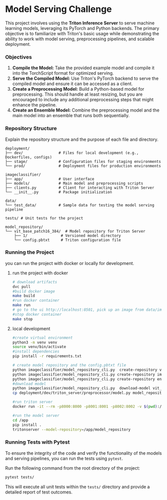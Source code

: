 # Model Serving Challenge

This project involves using the **Triton Inference Server** to serve machine learning models, leveraging its PyTorch and Python backends. The primary objective is to familiarize  with Triton's basic usage while demonstrating the ability to work with model serving, preprocessing pipelines, and scalable deployment.

### Objectives
1. **Compile the Model:** Take the provided example model and compile it into the TorchScript format for optimized serving.
2. **Serve the Compiled Model:** Use Triton's PyTorch backend to serve the compiled model and ensure it can be accessed as a client.
3. **Create a Preprocessing Model:** Build a Python-based model for preprocessing. This should handle at least resizing, but you are encouraged to include any additional preprocessing steps that might enhance the pipeline.
4. **Create an Ensemble Model:** Combine the preprocessing model and the main model into an ensemble that runs both sequentially.

### Repository Structure
Explain the repository structure and the purpose of each file and directory.
```
deployment/
├── dev/                # Files for local development (e.g., Dockerfiles, configs)
├── stage/              # Configuration files for staging environments
└── prod/               # Deployment files for production environments

imageclassifier/
├── app/                # User interface 
├── models/             # Main model and preprocessing scripts
├── clients.py          # Client for interacting with Triton Server
└── __init__.py         # Package initialization

data/
└── test_data/          # Sample data for testing the model serving pipeline

tests/ # Unit tests for the project

model_repository/
└── vit_base_patch16_384/  # Model repository for Triton Server
    ├── 1/               # Versioned model directory
    └── config.pbtxt     # Triton configuration file
```


### Running the Project
you can run the project with docker or locally for development.

1. run the project with docker
    ```bash
    # download artifacts
    dvc pull
    #build docker image
    make build
    #run docker container
    make run
    # go to the ui http://localhost:8501, pick up an image from data/images folder, enjoy!
    #stop docker container
    make stop
    ```
2. local development
    ```bash
    #create virtual environment
    python3 -m venv venv
    source venv/bin/activate
    #install dependencies
    pip install -r requirements.txt

    # create model repository and the config.pbtxt file
    python imageclassifier/model_repository_cli.py  create-repository vit_base_patch16_384 1 pytorch deployment/dev/triton_server/image_classifier/config.json
    python imageclassifier/model_repository_cli.py create-repository image_preprocessor 1 python deployment/dev/triton_server/preprocessor/config.json
    python imageclassifier/model_repository_cli.py create-repository ensemble_model 1 python deployment/dev/triton_server/ensemble_model/config.json
    #download model 
    python imageclassifier/model_repository_cli.py  download-model vit_base_patch16_384
    cp deployment/dev/triton_server/preprocessor/model.py model_repository/image_preprocessor/1/model.py

    #run triton server
    docker run -it --rm -p8000:8000 -p8001:8001 -p8002:8002 -v $(pwd):/app nvcr.io/nvidia/tritonserver:24.10-pyt-python-py3
   
    #run the model server
    cd /app 
    pip install .
    tritonserver --model-repository=/app/model_repository
    ```

### Running Tests with Pytest
To ensure the integrity of the code and verify the functionality of the models and serving pipelines, you can run the tests using `pytest`. 

Run the following command from the root directory of the project:
```bash
pytest tests/
```

This will execute all unit tests within the `tests/` directory and provide a detailed report of test outcomes.